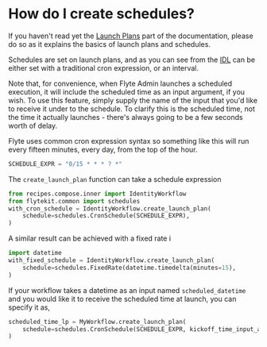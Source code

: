# How do I create schedules?

If you haven't read yet the [Launch Plans](https://lyft.github.io/flyte/user/concepts/launchplans_schedules.html) part of the documentation, please do so as it explains the basics of launch plans and schedules.

Schedules are set on launch plans, and as you can see from the [IDL](https://github.com/lyft/flyteidl/blob/e9727afcedf8d4c30a1fc2eeac45593e426d9bb0/protos/flyteidl/admin/schedule.proto#L20) can be either set with a traditional cron expression, or an interval.

Note that, for convenience, when Flyte Admin launches a scheduled execution, it will include the scheduled time as an input argument, if you wish.  To use this feature, simply supply the name of the input that you'd like to receive it under to the schedule.  To clarify this is the scheduled time, not the time it actually launches - there's always going to be a few seconds worth of delay.

Flyte uses common cron expression syntax so something like this will run every fifteen minutes, every day, from the top of the hour.

```python
SCHEDULE_EXPR = "0/15 * * * ? *"
```

The `create_launch_plan` function can take a schedule expression

```python
from recipes.compose.inner import IdentityWorkflow
from flytekit.common import schedules
with_cron_schedule = IdentityWorkflow.create_launch_plan(
    schedule=schedules.CronSchedule(SCHEDULE_EXPR),
)
```

A similar result can be achieved with a fixed rate i

```python
import datetime
with_fixed_schedule = IdentityWorkflow.create_launch_plan(
    schedule=schedules.FixedRate(datetime.timedelta(minutes=15),
)
```
If your workflow takes a datetime as an input named `scheduled_datetime` and you would like it to receive the scheduled time at launch, you can specify it as,
```python
scheduled_time_lp = MyWorkflow.create_launch_plan(
    schedule=schedules.CronSchedule(SCHEDULE_EXPR, kickoff_time_input_arg='scheduled_datetime'),
)
```